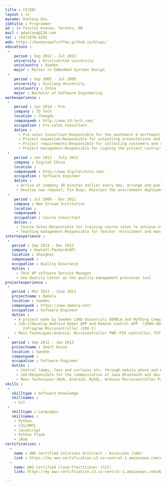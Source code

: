 ```yaml
---
title : CV(EN)
layout : cv
myname: Daolong Qiu
jobtitle : Programmer
ad : 14 Paisley Avenue, Toronto, ON
mail : qdaolong@126.com
tel : (647)676-4202
web: https://haveacupofcoffee.github.io/blogs/
educations :
 -
    period : Sep 2012 - Jul 2013
    university : Kristianstad university
    univCountry : Sweden
    major : Master in Embedded Systems Design
 -  
    period : Sep 2005 - Jul 2009
    university : Xinjiang University
    univCountry : China
    major : Bachelor of Software Engineering    
workexperience :
 -
    period : Jan 2014 - Pre
    company : TD Tech
    location : Chengdu
    companyweb : http://www.td-tech.com/
    occupation : Pre-sales Consultant
    duties :
      - Pre-sales Consultant:Responsible for the southwest & northwest area of intelligent photovoltaic solutions. Manage and    work with channel partners to provide end-to-end solutions for customers, guide customers to recognize the overall solution values
      - Project expansion:Responsible for outputting presentations and solutions and communicating with customers to explain the overall solutions. Supported the Shanghai SNEC and other large-scale exhibition with channel partners
      - Project requirements:Responsible for collecting customers and channel partners needs，Coordination of internal product line of the various departments to match market needs with company products and solutions
      - Project management:Responsible for signing the project contract and delivery. Work with channels to provide high quality service
 -
    period : Jan 2012 - July 2012
    company : Digital China
    location :
    companyweb : http://www.digitalchina.com/
    occupation : Software Engineer
    duties :
     - Arrive at company 30 minutes earlier every day, arrange and publish new system patch, maintain 6 severs (Linux and Windows)
     - Develop new request; Fix Bugs; Maintain the environment deployment document
 -
    period : Jul 2009 - Dec 2011
    company : New Stream Institution
    location :
    companyweb :
    occupation : Course Consultant
    duties :
     - Course Sales:Responsible for training course sales to achieve sale targets
     - Teaching management:Responsible for teacher recruitment and management training. Up to 1,000 students and 60 teachers during winter and summer classes.
internexperience :
 -
   period : Sep 2013 - Dec 2013
   company : Hewlett-Packard(HP)
   location : Shanghai
   companyweb :
   occupation : Quality Assurance
   duties :
     - Test HP software Service Manager
     - Use Quality Center as the quality management processes tool
projectexperience :
 -
   period : Mar 2013 - June 2013
   projectname : Demola
   location : Sweden
   companyweb : https://www.demola.net/
   occupation : Software Engineer
   duties :
    - A project made by Sweden LUND University DEMOLA and MyThing Company. Design an Android Robot with two wheels
    - Job:1)Develop Android Robot APP and Remote Control APP  (2000-3000  JAVA)
        2)Program Microcontroller (200 C)
    - Main Techniques:Android, Microcontroller PWM，PID controller，TCP/IP transmission
 -
   period : Sep 2012 - Jan 2013
   projectname : Smart House
   location : Sweden
   companyweb :
   occupation : Software Engineer
   duties :
     - Control lamps, fans and curtains etc. through mobile phone and Kinects. Monitor the temperature and humidity etc. of rooms.
     - Job:Responsible for the communication of Java Bluetooth and devices (1000 -2000 JAVA)
     - Main Techniques:JAVA, Android, MySQL, Arduino Microcontroller Processing
skills :
 -
   skilltype : Software Knowledge
   skillnames :
    - Git
 -
   skilltype : Languages
   skillnames :
    - Python
    - CSS/HMTL
    - JavaScript
    - Python flask
    - JAVA
certifications :
  -
    name : AWS Certified Solutions Architect - Associate (SAA)
    link : https://my-aws-certification.s3.ca-central-1.amazonaws.com/AWS+Certified+Solutions+Architect+-+Associate+certificate.pdf
  -
    name: AWS Certified Cloud Practitioner (CLF)
    link: https://my-aws-certification.s3.ca-central-1.amazonaws.com/AWS+Certified+Cloud+Practitioner+certificate.pdf

---
```

